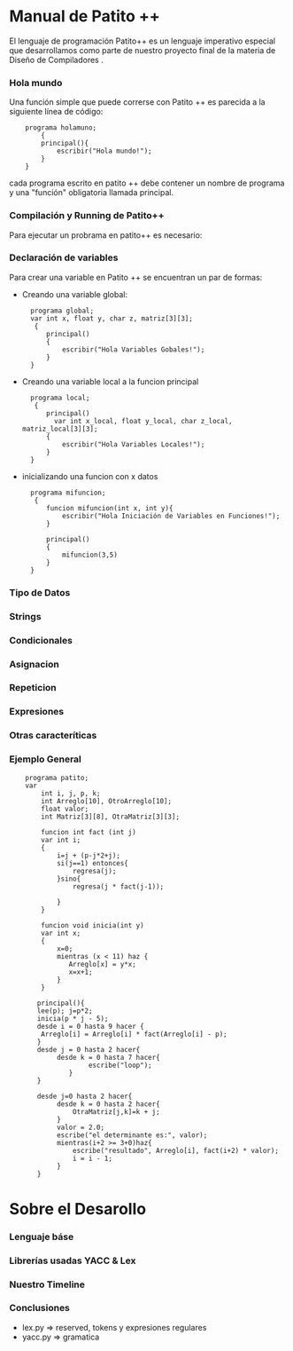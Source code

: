 # Manual de Patito ++
El lenguaje de programación Patito++  es un lenguaje imperativo especial
que desarrollamos como parte de nuestro proyecto final de la materia de 
Diseño de Compiladores .

### Hola mundo
Una función simple que puede correrse con Patito ++ es parecida a la siguiente línea de código:

        programa holamuno;
            { 
            principal(){
                escribir("Hola mundo!");
            }
        }    


cada programa escrito en patito ++ debe contener un nombre de programa y
una "función" obligatoria llamada principal.

### Compilación y Running de Patito++
Para ejecutar un probrama en patito++ es necesario:



### Declaración de variables
Para crear una variable en Patito ++ se encuentran un par de formas:
- Creando una variable global:

        programa global;
        var int x, float y, char z, matriz[3][3];
         { 
            principal()
            {
                escribir("Hola Variables Gobales!");
            }
        }    

- Creando una variable local a la funcion principal

        programa local;
         { 
            principal()
              var int x_local, float y_local, char z_local, matriz_local[3][3];
            {
                escribir("Hola Variables Locales!");
            }
        }
- inicializando una funcion con x datos

        programa mifuncion;
         { 
            funcion mifuncion(int x, int y){
                escribir("Hola Iniciación de Variables en Funciones!");
            }
         
            principal()
            {
                mifuncion(3,5)
            }
        }


### Tipo de Datos

### Strings

### Condicionales

### Asignacion

### Repeticion

### Expresiones

### Otras caracteríticas

### Ejemplo General
        programa patito;
        var
            int i, j, p, k;
            int Arreglo[10], OtroArreglo[10];
            float valor;
            int Matriz[3][8], OtraMatriz[3][3];
        
            funcion int fact (int j)
            var int i;
            {
                i=j + (p-j*2+j);
                si(j==1) entonces{
                    regresa(j);
                }sino{
                    regresa(j * fact(j-1));
        
                }
            }
        
            funcion void inicia(int y)
            var int x;
            {
                x=0;
                mientras (x < 11) haz {
                   Arreglo[x] = y*x;
                   x=x+1;
                }
            }
        
           principal(){
           lee(p); j=p*2;
           inicia(p * j - 5);
           desde i = 0 hasta 9 hacer {
            Arreglo[i] = Arreglo[i] * fact(Arreglo[i] - p);
           }
           desde j = 0 hasta 2 hacer{
                desde k = 0 hasta 7 hacer{
                        escribe("loop");
                   }
           }
        
           desde j=0 hasta 2 hacer{
                desde k = 0 hasta 2 hacer{
                    OtraMatriz[j,k]=k + j;
                }
                valor = 2.0;
                escribe("el determinante es:", valor);
                mientras(i+2 >= 3+0)haz{
                    escribe("resultado", Arreglo[i], fact(i+2) * valor);
                    i = i - 1;
                }
           }



# Sobre el Desarollo
### Lenguaje báse

### Librerías usadas YACC & Lex

### Nuestro Timeline

### Conclusiones










* lex.py => reserved, tokens y expresiones regulares
* yacc.py => gramatica
